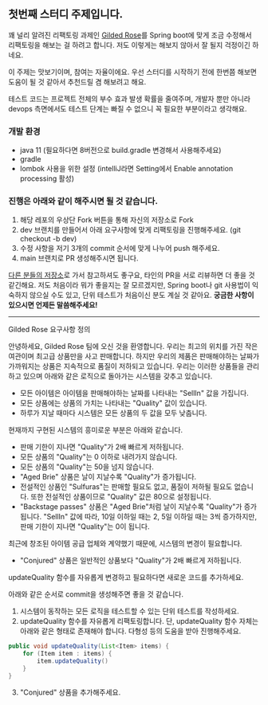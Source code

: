## 첫번째 스터디 주제입니다.

꽤 널리 알려진 리팩토링 과제인 [Gilded Rose](https://github.com/emilybache/GildedRose-Refactoring-Kata)를 Spring boot에 맞게 조금 수정해서 리팩토링을 해보는 걸 하려고 합니다.
저도 이렇게는 해보지 않아서 잘 될지 걱정이긴 하네요.


이 주제는 맛보기이며, 참여는 자율이에요. 우선 스터디를 시작하기 전에 한번쯤 해보면 도움이 될 것 같아서 추천드릴 겸 해보려고 해요.

테스트 코드는 프로젝트 전체의 부수 효과 발생 확률을 줄여주며, 개발자 뿐만 아니라 devops 측면에서도 테스트 단계는 빠질 수 없으니 꼭 필요한 부분이라고 생각해요.

### 개발 환경
* java 11 (필요하다면 8버전으로 build.gradle 변경해서 사용해주세요)
* gradle
* lombok 사용을 위한 설정 (intelliJ라면 Setting에서 Enable annotation processing 활성)

### 진행은 아래와 같이 해주시면 될 것 같습니다.

1. 해당 레포의 우상단 Fork 버튼을 통해 자신의 저장소로 Fork
2. dev 브랜치를 만들어서 아래 요구사항에 맞게 리팩토링을 진행해주세요. (git checkout -b dev)
3. 수정 사항을 저기 3개의 commit 순서에 맞게 나누어 push 해주세요.
4. main 브랜치로 PR 생성해주시면 됩니다.

[다른 분들의 저장소](https://github.com/21kyu/study-guam/network/members)로 가서 참고하셔도 좋구요, 타인의 PR을 서로 리뷰하면 더 좋을 것 같긴해요.
저도 처음이라 뭐가 좋을지는 잘 모르겠지만, Spring boot나 git 사용법이 익숙하지 않으실 수도 있고, 단위 테스트가 처음이신 분도 계실 것 같아요.
**궁금한 사항이 있으시면 언제든 말씀해주세요!**

---

Gilded Rose 요구사항 정의

안녕하세요, Gilded Rose 팀에 오신 것을 환영합니다.
우리는 최고의 위치를 가진 작은 여관이며 최고급 상품만을 사고 판매합니다.
하지만 우리의 제품은 판매해야하는 날짜가 가까워지는 상품은 지속적으로 품질이 저하되고 있습니다.
우리는 이러한 상품들을 관리하고 있으며 아래와 같은 로직으로 돌아가는 시스템을 갖추고 있습니다.

- 모든 아이템은 아이템을 판매해야하는 날짜를 나타내는 "SellIn" 값을 가집니다.
- 모든 상품에는 상품의 가치는 나타내는 "Quality" 값이 있습니다.
- 하루가 지날 때마다 시스템은 모든 상품의 두 값을 모두 낮춥니다.

현재까지 구현된 시스템의 흥미로운 부분은 아래와 같습니다.

- 판매 기한이 지나면 "Quality"가 2배 빠르게 저하됩니다.
- 모든 상품의 "Quality"는 0 이하로 내려가지 않습니다.
- 모든 상품의 "Quality"는 50을 넘지 않습니다.
- "Aged Brie" 상품은 날이 지날수록 "Quality"가 증가됩니다.
- 전설적인 상품인 "Sulfuras"는 판매할 필요도 없고, 품질이 저하될 필요도 없습니다. 또한 전설적인 상품이므로 "Quality" 값은 80으로 설정됩니다.
- "Backstage passes" 상품은 "Aged Brie"처럼 날이 지날수록 "Quality"가 증가됩니다.
  "SellIn" 값에 따라, 10일 이하일 때는 2, 5일 이하일 때는 3씩 증가하지만, 판매 기한이 지나면 "Quality"는 0이 됩니다.
  
최근에 창조된 아이템 공급 업체와 계약했기 때문에, 시스템의 변경이 필요합니다.

- "Conjured" 상품은 일반적인 상품보다 "Quality"가 2배 빠르게 저하됩니다.

updateQuality 함수를 자유롭게 변경하고 필요하다면 새로운 코드를 추가하세요.

아래와 같은 순서로 commit을 생성해주면 좋을 것 같습니다.
1. 시스템이 동작하는 모든 로직을 테스트할 수 있는 단위 테스트를 작성하세요.
2. updateQuality 함수를 자유롭게 리팩토링합니다. 단, updateQuality 함수 자체는 아래와 같은 형태로 존재해야 합니다. 다형성 등의 도움을 받아 진행해주세요.
```java
public void updateQuality(List<Item> items) {
    for (Item item : items) {
        item.updateQuality()
    }
}
```
3. "Conjured" 상품을 추가해주세요.